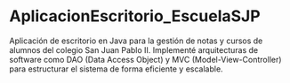 # AplicacionEscritorio_EscuelaSJP
Aplicación de escritorio en Java para la gestión de notas y cursos de alumnos del colegio San Juan Pablo II. Implementé arquitecturas de software como DAO (Data Access Object) y MVC (Model-View-Controller) para estructurar el sistema de forma eficiente y escalable.
